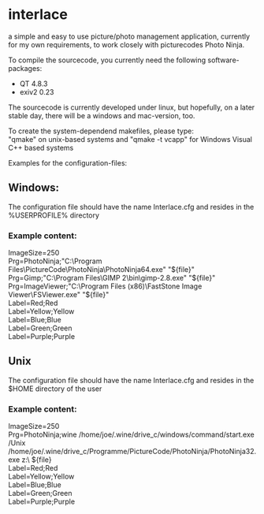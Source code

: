# interlace

a simple and easy to use picture/photo management application, currently for my own requirements, to work closely with picturecodes Photo Ninja.

To compile the sourcecode, you currently need the following software-packages:  
* QT 4.8.3  
* exiv2 0.23  

The sourcecode is currently developed under linux, but hopefully, on a later stable day, there will be a windows and mac-version, too.

To create the system-dependend makefiles, please type:  
"qmake" on unix-based systems and "qmake -t vcapp" for Windows Visual C++ based systems  

Examples for the configuration-files:

## Windows:
The configuration file should have the name Interlace.cfg and resides in the %USERPROFILE% directory

### Example content:
ImageSize=250  
Prg=PhotoNinja;"C:\Program Files\PictureCode\PhotoNinja\PhotoNinja64.exe" "${file}"  
Prg=Gimp;"C:\Program Files\GIMP 2\bin\gimp-2.8.exe" "${file}"  
Prg=ImageViewer;"C:\Program Files (x86)\FastStone Image Viewer\FSViewer.exe" "${file}"  
Label=Red;Red  
Label=Yellow;Yellow  
Label=Blue;Blue  
Label=Green;Green  
Label=Purple;Purple  

## Unix
The configuration file should have the name Interlace.cfg and resides in the $HOME directory of the user

### Example content:
ImageSize=250  
Prg=PhotoNinja;wine /home/joe/.wine/drive_c/windows/command/start.exe /Unix /home/joe/.wine/drive_c/Programme/PictureCode/PhotoNinja/PhotoNinja32.exe z:\ ${file}  
Label=Red;Red  
Label=Yellow;Yellow  
Label=Blue;Blue  
Label=Green;Green  
Label=Purple;Purple  
